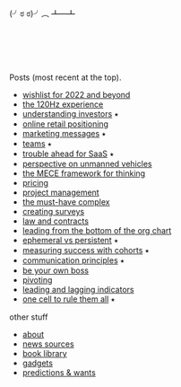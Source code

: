 <br/>
<br/>

(╯ಠ ಠ)╯︵ ┻━┻

<br/>
<br/>
<br/>
<br/>

Posts (most recent at the top).

- [wishlist for 2022 and beyond](docs/2021-12-26-looking-forward-to-the-future.md)
- [the 120Hz experience](docs/2021-10-18-the-120Hz-experience.md)
- [understanding investors](docs/2020-08-06-understanding-investors.md) ⭑
- [online retail positioning](docs/2020-04-29-online-retail-positioning.md)
- [marketing messages](docs/2019-03-12-marketing-messages.md) ⭑
- [teams](docs/2018-05-06-teams.md) ⭑
- [trouble ahead for SaaS](docs/2017-12-03-trouble-ahead-for-saas.md) ⭑
- [perspective on unmanned vehicles](docs/2017-02-25-perspective-on-unmanned-vehicles.md)
- [the MECE framework for thinking](docs/2016-05-16-the-MECE-framework-for-thinking.md)
- [pricing](docs/2016-04-23-pricing.md)
- [project management](docs/2016-04-17-project-management.md)
- [the must-have complex](docs/2015-08-31-the-must-have-complex.md)
- [creating surveys](docs/2015-07-26-creating-surveys.md)
- [law and contracts](docs/2015-06-19-law-and-contracts.md)
- [leading from the bottom of the org chart](docs/2015-04-22-leading-from-the-bottom-of-the-org-chart.md)
- [ephemeral vs persistent](docs/2015-04-19-ephemeral-vs-persistent-products.md) ⭑
- [measuring success with cohorts](docs/2015-04-08-measuring-success-with-cohorts.md) ⭑
- [communication principles](docs/2015-04-04-communication-principles.md) ⭑
- [be your own boss](docs/2015-03-24-be-your-own-boss.md)
- [pivoting](docs/2015-03-19-pivoting.md)
- [leading and lagging indicators](docs/2015-03-08-leading-and-lagging-indicators.md)
- [one cell to rule them all](docs/2014-12-21-one-cell-to-rule-them-all.md) ⭑

other stuff

- [about](docs/about.md)
- [news sources](docs/intro/news-sources.md)
- [book library](https://rows.com/humberto/lifestyle/book-library-4wps5rXzQ4qqviHLznqTaW/live)
- [gadgets](docs/gadgets.md)
- [predictions & wants](docs/predictions-and-wants.md)
